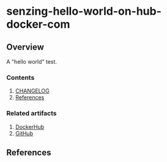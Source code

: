 # senzing-hello-world-on-hub-docker-com

## Overview

A "hello world" test.

### Contents

1. [CHANGELOG](CHANGELOG.md)
1. [References](#references)

### Related artifacts

1. [DockerHub](https://hub.docker.com/r/senzing/hello-world-on-hub-docker-com)
1. [GitHub](https://www.github.com/Senzing/docker-hello-world)

## References
